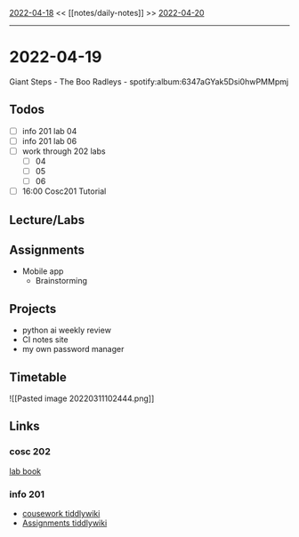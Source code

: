 [2022-04-18](daily_notes/2022-04-18) << [[notes/daily-notes]] >> [2022-04-20](daily_notes/2022-04-20)

---

# 2022-04-19

Giant Steps - The Boo Radleys - spotify:album:6347aGYak5Dsi0hwPMMpmj

## Todos
- [ ] info 201 lab 04
- [ ] info 201 lab 06
- [ ] work through 202 labs
	- [ ] 04
	- [ ] 05
	- [ ] 06
- [ ] 16:00 Cosc201 Tutorial

## Lecture/Labs

## Assignments
- Mobile app
	- Brainstorming

## Projects
- python ai weekly review
- CI notes site
- my own password manager

## Timetable

![[Pasted image 20220311102444.png]]

## Links

### cosc 202

[lab book](https://cosc202.cspages.otago.ac.nz/lab-book/COSC202LabBook.pdf)

### info 201

- [cousework tiddlywiki](https://isgb.otago.ac.nz/infosci/INFO201/labs_release/raw/master/output/info201_labs.html#)
- [Assignments tiddlywiki](https://isgb.otago.ac.nz/info201/shared/assignments_release/raw/master/output/INFO201_Assignments.html)